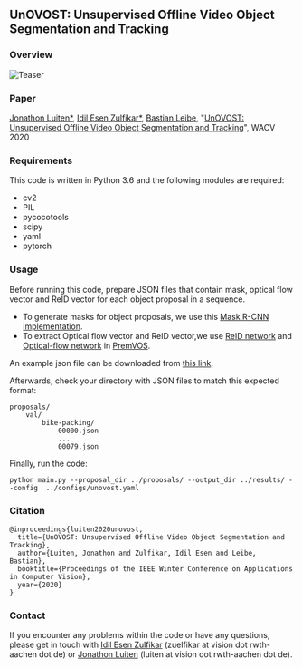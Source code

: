 ## **UnOVOST: Unsupervised Offline Video Object Segmentation and Tracking**

### Overview
![Teaser](images/teaser.jpg#overview)

### Paper
[Jonathon Luiten*](https://www.vision.rwth-aachen.de/person/216/), [Idil Esen Zulfikar*](https://www.vision.rwth-aachen.de/person/245/), [Bastian Leibe](https://www.vision.rwth-aachen.de/person/1/), "[UnOVOST: Unsupervised Offline Video Object Segmentation and Tracking](https://arxiv.org/abs/2001.05425)", WACV 2020

### Requirements

This code is written in Python 3.6 and the following modules are required:
- cv2
- PIL
- pycocotools
- scipy
- yaml
- pytorch

### Usage

Before running this code, prepare JSON files that contain mask, optical flow vector and ReID vector for each object proposal in a sequence.
- To generate masks for object proposals, we use this [Mask R-CNN implementation](https://github.com/tensorpack/tensorpack/tree/master/examples/FasterRCNN).
- To extract Optical flow vector and ReID vector,we use [ReID network](https://github.com/JonathonLuiten/PReMVOS/tree/master/code) and [Optical-flow network](https://github.com/JonathonLuiten/PReMVOS/tree/master/code/optical_flow_net-PWC-Net) in [PremVOS](https://github.com/JonathonLuiten/PReMVOS).

An example json file can be downloaded from [this link](https://drive.google.com/file/d/1XdVZacEWJgh1ZfovAtg0NQXlSKu4jMUP/view?usp=sharing).

Afterwards, check your directory with JSON files to match this expected format:
    
    proposals/
        val/
            bike-packing/
                00000.json
                ...
                00079.json
                

Finally, run the code:
    
    python main.py --proposal_dir ../proposals/ --output_dir ../results/ --config  ../configs/unovost.yaml  
    

### Citation
```
@inproceedings{luiten2020unovost,
  title={UnOVOST: Unsupervised Offline Video Object Segmentation and Tracking},
  author={Luiten, Jonathon and Zulfikar, Idil Esen and Leibe, Bastian},
  booktitle={Proceedings of the IEEE Winter Conference on Applications in Computer Vision},
  year={2020}
}
```

### Contact
If you encounter any problems within the code or have any questions, please get in touch with [Idil Esen Zulfikar](https://www.vision.rwth-aachen.de/person/245/) (zuelfikar at vision dot rwth-aachen dot de) or [Jonathon Luiten](https://www.vision.rwth-aachen.de/person/216/)  (luiten at vision dot rwth-aachen dot de).
